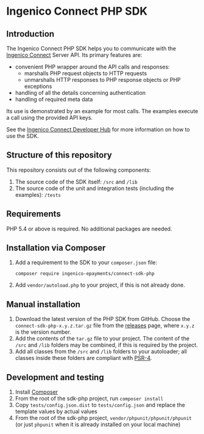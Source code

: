 # Ingenico Connect PHP SDK

## Introduction

The Ingenico Connect PHP SDK helps you to communicate with the [Ingenico Connect](https://epayments.developer-ingenico.com/) Server API. Its primary features are:

* convenient PHP wrapper around the API calls and responses:
  * marshalls PHP request objects to HTTP requests
  * unmarshalls HTTP responses to PHP response objects or PHP exceptions
* handling of all the details concerning authentication
* handling of required meta data

Its use is demonstrated by an example for most calls. The examples execute a call using the provided API keys.

See the [Ingenico Connect Developer Hub](https://epayments.developer-ingenico.com/documentation/sdk/server/php/) for more information on how to use the SDK.

## Structure of this repository

This repository consists out of the following components:

1. The source code of the SDK itself: `/src` and `/lib`
2. The source code of the unit and integration tests (including the examples): `/tests`

## Requirements

PHP 5.4 or above is required. No additional packages are needed.

## Installation via Composer

1. Add a requirement to the SDK to your `composer.json` file:
    
    ```
    composer require ingenico-epayments/connect-sdk-php
    ```
2. Add `vendor/autoload.php` to your project, if this is not already done.

## Manual installation

1. Download the latest version of the PHP SDK from GitHub. Choose the `connect-sdk-php-x.y.z.tar.gz` file from the [releases](https://github.com/Ingenico-ePayments/connect-sdk-php/releases) page, where `x.y.z` is the version number.
2. Add the contents of the `tar.gz` file to your project. The content of the `/src` and `/lib` folders may be combined, if this is required by the project.
3. Add all classes from the `/src` and `/lib` folders to your autoloader; all classes inside these folders are compliant with [PSR-4](http://www.php-fig.org/psr/psr-4/).

## Development and testing

1. Install [Composer](https://getcomposer.org/download/)
2. From the root of the sdk-php project, run `composer install`
3. Copy `tests/config.json.dist` to `tests/config.json` and replace the template values by actual values
4. From the root of the sdk-php project, `vendor/phpunit/phpunit/phpunit` (or just `phpunit` when it is already installed on your local machine)
